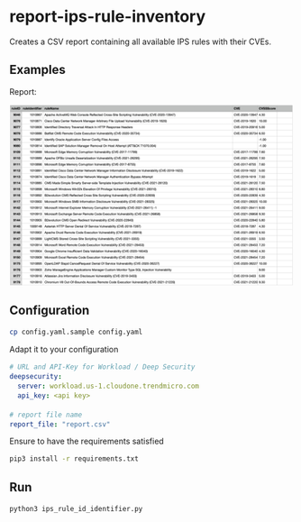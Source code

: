 # report-ips-rule-inventory

Creates a CSV report containing all available IPS rules with their CVEs.

## Examples

Report:

![alt text](images/report.png "Single line per rule")

## Configuration

```sh
cp config.yaml.sample config.yaml
```

Adapt it to your configuration

```yaml
# URL and API-Key for Workload / Deep Security
deepsecurity:
  server: workload.us-1.cloudone.trendmicro.com
  api_key: <api key>

# report file name
report_file: "report.csv"
```

Ensure to have the requirements satisfied

```sh
pip3 install -r requirements.txt
```

## Run

```sh
python3 ips_rule_id_identifier.py
```
